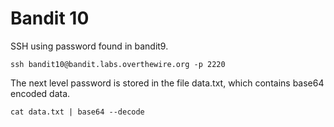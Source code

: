 <h1>Bandit 10</h1>
SSH using password found in bandit9.

```
ssh bandit10@bandit.labs.overthewire.org -p 2220
```

The next level password is stored in the file data.txt, which contains base64 encoded data.

```
cat data.txt | base64 --decode
```
